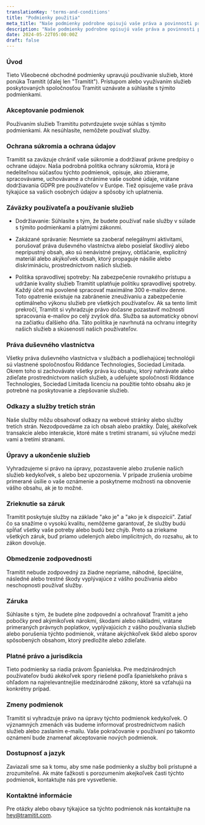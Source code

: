 ```yaml
---
translationKey: 'terms-and-conditions'
title: "Podmienky použitia"
meta_title: "Naše podmienky podrobne opisujú vaše práva a povinnosti pri používaní škály služieb Tramitit."
description: "Naše podmienky podrobne opisujú vaše práva a povinnosti pri používaní škály služieb Tramitit."
date: 2024-05-22T05:00:00Z
draft: false
---
```


### Úvod

Tieto Všeobecné obchodné podmienky upravujú používanie služieb, ktoré ponúka Tramitit (ďalej len "Tramitit"). Prístupom alebo využívaním služieb poskytovaných spoločnosťou Tramitit uznávate a súhlasíte s týmito podmienkami.

### Akceptovanie podmienok

Používaním služieb Tramititu potvrdzujete svoje súhlas s týmito podmienkami. Ak nesúhlasíte, nemôžete používať služby.

### Ochrana súkromia a ochrana údajov

Tramitit sa zaväzuje chrániť vaše súkromie a dodržiavať právne predpisy o ochrane údajov. Naša podrobná politika ochrany súkromia, ktorá je nedeliteľnou súčasťou týchto podmienok, opisuje, ako zbierame, spracovávame, uchovávame a chránime vaše osobné údaje, vrátane dodržiavania GDPR pre používateľov v Európe. Tiež opisujeme vaše práva týkajúce sa vašich osobných údajov a spôsoby ich uplatnenia.

### Záväzky používateľa a používanie služieb

- Dodržiavanie: Súhlasíte s tým, že budete používať naše služby v súlade s týmito podmienkami a platnými zákonmi.

- Zakázané správanie: Nesmiete sa zaoberať nelegálnymi aktivitami, porušovať práva duševného vlastníctva alebo posielať škodlivý alebo neprípustný obsah, ako sú nenávistné prejavy, obtláčanie, explicitný materiál alebo akýkoľvek obsah, ktorý propaguje násilie alebo diskrimináciu, prostredníctvom našich služieb.

- Politika spravodlivej spotreby: Na zabezpečenie rovnakého prístupu a udržanie kvality služieb Tramitit uplatňuje politiku spravodlivej spotreby. Každý účet má povolené spracovať maximálne 300 e-mailov denne. Toto opatrenie existuje na zabránenie zneužívaniu a zabezpečenie optimálneho výkonu služieb pre všetkých používateľov. Ak sa tento limit prekročí, Tramitit si vyhradzuje právo dočasne pozastaviť možnosti spracovania e-mailov po celý zvyšok dňa. Služba sa automaticky obnoví na začiatku ďalšieho dňa. Táto politika je navrhnutá na ochranu integrity našich služieb a skúseností našich používateľov.

### Práva duševného vlastníctva

Všetky práva duševného vlastníctva v službách a podliehajúcej technológii sú vlastnené spoločnosťou Riddance Technologies, Sociedad Limitada. Okrem toho si zachovávate všetky práva ku obsahu, ktorý nahrávate alebo zdieľate prostredníctvom našich služieb, a udeľujete spoločnosti Riddance Technologies, Sociedad Limitada licenciu na použitie tohto obsahu ako je potrebné na poskytovanie a zlepšovanie služieb.

### Odkazy a služby tretích strán

Naše služby môžu obsahovať odkazy na webové stránky alebo služby tretích strán. Nezodpovedáme za ich obsah alebo praktiky. Ďalej, akékoľvek transakcie alebo interakcie, ktoré máte s tretími stranami, sú výlučne medzi vami a tretími stranami.

### Úpravy a ukončenie služieb

Vyhradzujeme si právo na úpravy, pozastavenie alebo zrušenie našich služieb kedykoľvek, s alebo bez upozornenia. V prípade zrušenia urobíme primerané úsilie o vaše oznámenie a poskytneme možnosti na obnovenie vášho obsahu, ak je to možné.

### Zrieknutie sa záruk

Tramitit poskytuje služby na základe "ako je" a "ako je k dispozícii". Zatiaľ čo sa snažíme o vysokú kvalitu, nemôžeme garantovať, že služby budú spĺňať všetky vaše potreby alebo budú bez chýb. Preto sa zriekame všetkých záruk, buď priamo udelených alebo implicitných, do rozsahu, ak to zákon dovoluje.

### Obmedzenie zodpovednosti

Tramitit nebude zodpovedný za žiadne nepriame, náhodné, špeciálne, následné alebo trestné škody vyplývajúce z vášho používania alebo neschopnosti používať služby.

### Záruka

Súhlasíte s tým, že budete plne zodpovední a ochraňovať Tramitit a jeho pobočky pred akýmikoľvek nárokmi, škodami alebo nákladmi, vrátane primeraných právnych poplatkov, vyplývajúcich z vášho používania služieb alebo porušenia týchto podmienok, vrátane akýchkoľvek škôd alebo sporov spôsobených obsahom, ktorý predložíte alebo zdieľate.

### Platné právo a jurisdikcia

Tieto podmienky sa riadia právom Španielska. Pre medzinárodných používateľov budú akékoľvek spory riešené podľa španielskeho práva s ohľadom na najrelevantnejšie medzinárodné zákony, ktoré sa vzťahujú na konkrétny prípad.

### Zmeny podmienok

Tramitit si vyhradzuje právo na úpravy týchto podmienok kedykoľvek. O významných zmenách vás budeme informovať prostredníctvom našich služieb alebo zaslaním e-mailu. Vaše pokračovanie v používaní po takomto oznámení bude znamenať akceptovanie nových podmienok.

### Dostupnosť a jazyk

Zaviazali sme sa k tomu, aby sme naše podmienky a služby boli prístupné a zrozumiteľné. Ak máte ťažkosti s porozumením akejkoľvek časti týchto podmienok, kontaktujte nás pre vysvetlenie.

### Kontaktné informácie

Pre otázky alebo obavy týkajúce sa týchto podmienok nás kontaktujte na hey@tramitit.com.